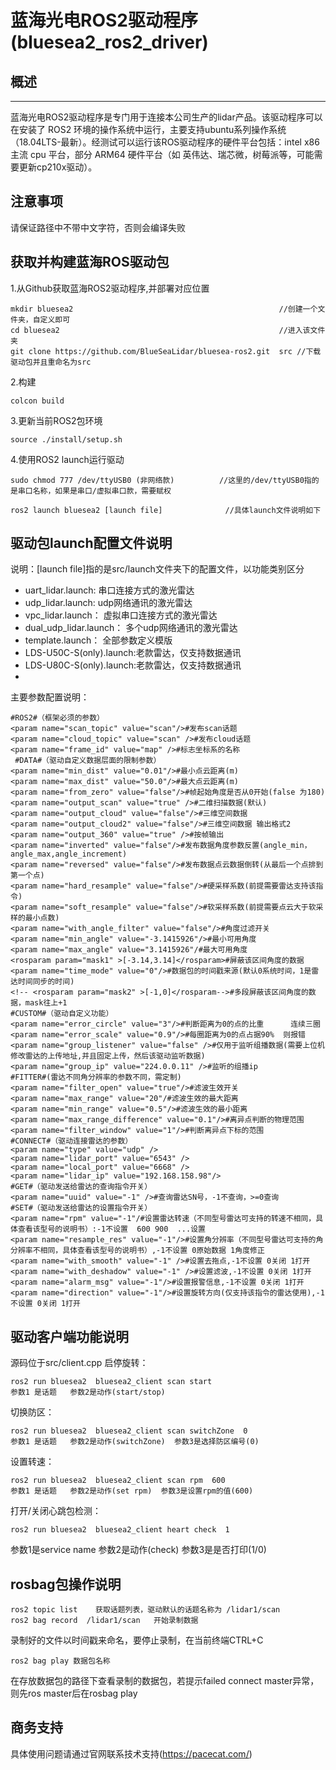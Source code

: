 # 蓝海光电ROS2驱动程序(bluesea2_ros2_driver)

## 概述
----------
蓝海光电ROS2驱动程序是专门用于连接本公司生产的lidar产品。该驱动程序可以在安装了 ROS2 环境的操作系统中运行，主要支持ubuntu系列操作系统（18.04LTS-最新）。经测试可以运行该ROS驱动程序的硬件平台包括：intel x86 主流 cpu 平台，部分 ARM64 硬件平台（如 英伟达、瑞芯微，树莓派等，可能需要更新cp210x驱动）。

## 注意事项
请保证路径中不带中文字符，否则会编译失败

## 获取并构建蓝海ROS驱动包
1.从Github获取蓝海ROS2驱动程序,并部署对应位置

    mkdir bluesea2   											//创建一个文件夹，自定义即可
    cd bluesea2    												//进入该文件夹   
    git clone https://github.com/BlueSeaLidar/bluesea-ros2.git  src //下载驱动包并且重命名为src

2.构建

    colcon build
3.更新当前ROS2包环境

    source ./install/setup.sh


4.使用ROS2 launch运行驱动

	sudo chmod 777 /dev/ttyUSB0 (非网络款)			//这里的/dev/ttyUSB0指的是串口名称，如果是串口/虚拟串口款，需要赋权
    
    ros2 launch bluesea2 [launch file]    			//具体launch文件说明如下

## 驱动包launch配置文件说明
说明：[launch file]指的是src/launch文件夹下的配置文件，以功能类别区分

- uart_lidar.launch:			串口连接方式的激光雷达
- udp_lidar.launch:				udp网络通讯的激光雷达
- vpc_lidar.launch：				虚拟串口连接方式的激光雷达
- dual_udp_lidar.launch：		多个udp网络通讯的激光雷达
- template.launch：				全部参数定义模版
- LDS-U50C-S(only).launch:老款雷达，仅支持数据通讯
- LDS-U80C-S(only).launch:老款雷达，仅支持数据通讯
- 
主要参数配置说明：

    #ROS2#（框架必须的参数）
    <param name="scan_topic" value="scan"/>#发布scan话题
    <param name="cloud_topic" value="scan" />#发布cloud话题
    <param name="frame_id" value="map" />#标志坐标系的名称
     #DATA#（驱动自定义数据层面的限制参数）
    <param name="min_dist" value="0.01"/>#最小点云距离(m)
    <param name="max_dist" value="50.0"/>#最大点云距离(m)
    <param name="from_zero" value="false"/>#帧起始角度是否从0开始(false 为180)
    <param name="output_scan" value="true" />#二维扫描数据(默认)
    <param name="output_cloud" value="false"/>#三维空间数据
    <param name="output_cloud2" value="false"/>#三维空间数据 输出格式2
    <param name="output_360" value="true" />#按帧输出
	<param name="inverted" value="false"/>#发布数据角度参数反置(angle_min，angle_max,angle_increment)
    <param name="reversed" value="false"/>#发布数据点云数据倒转(从最后一个点排到第一个点)
    <param name="hard_resample" value="false"/>#硬采样系数(前提需要雷达支持该指令)
    <param name="soft_resample" value="false"/>#软采样系数(前提需要点云大于软采样的最小点数)
    <param name="with_angle_filter" value="false"/>#角度过滤开关
    <param name="min_angle" value="-3.1415926"/>#最小可用角度
    <param name="max_angle" value="3.1415926"/#最大可用角度
    <rosparam param="mask1" >[-3.14,3.14]</rosparam>#屏蔽该区间角度的数据
    <param name="time_mode" value="0"/>#数据包的时间戳来源(默认0系统时间，1是雷达时间同步的时间)
    <!-- <rosparam param="mask2" >[-1,0]</rosparam-->#多段屏蔽该区间角度的数据，mask往上+1
    #CUSTOM#（驱动自定义功能）
    <param name="error_circle" value="3"/>#判断距离为0的点的比重      连续三圈
    <param name="error_scale" value="0.9"/>#每圈距离为0的点占据90%  则报错
    <param name="group_listener" value="false" />#仅用于监听组播数据(需要上位机修改雷达的上传地址,并且固定上传，然后该驱动监听数据)
    <param name="group_ip" value="224.0.0.11" />#监听的组播ip
    #FITTER#(雷达不同角分辨率的参数不同，需定制)
    <param name="filter_open" value="true"/>#滤波生效开关
    <param name="max_range" value="20"/#滤波生效的最大距离
    <param name="min_range" value="0.5"/>#滤波生效的最小距离
    <param name="max_range_difference" value="0.1"/>#离异点判断的物理范围
    <param name="filter_window" value="1"/>#判断离异点下标的范围
    #CONNECT#（驱动连接雷达的参数）
    <param name="type" value="udp" />
    <param name="lidar_port" value="6543" />
    <param name="local_port" value="6668" />
    <param name="lidar_ip" value="192.168.158.98"/>
    #GET#（驱动发送给雷达的查询指令开关）
    <param name="uuid" value="-1" />#查询雷达SN号，-1不查询，>=0查询
    #SET#（驱动发送给雷达的设置指令开关）
    <param name="rpm" value="-1"/#设置雷达转速（不同型号雷达可支持的转速不相同，具体查看该型号的说明书）:-1不设置  600 900  ...设置
    <param name="resample_res" value="-1"/>#设置角分辨率（不同型号雷达可支持的角分辨率不相同，具体查看该型号的说明书）,-1不设置 0原始数据 1角度修正
    <param name="with_smooth" value="-1" />#设置去拖点,-1不设置 0关闭 1打开
    <param name="with_deshadow" value="-1" />#设置滤波,-1不设置 0关闭 1打开
    <param name="alarm_msg" value="-1"/>#设置报警信息,-1不设置 0关闭 1打开
    <param name="direction" value="-1"/>#设置旋转方向(仅支持该指令的雷达使用),-1不设置 0关闭 1打开

## 驱动客户端功能说明
源码位于src/client.cpp
启停旋转：
    
    ros2 run bluesea2  bluesea2_client scan start      
    参数1 是话题   参数2是动作(start/stop)
切换防区：
	
	ros2 run bluesea2  bluesea2_client scan switchZone  0     
    参数1 是话题   参数2是动作(switchZone)  参数3是选择防区编号(0) 


设置转速：

	ros2 run bluesea2  bluesea2_client scan rpm  600 
    参数1 是话题   参数2是动作(set rpm)  参数3是设置rpm的值(600)

打开/关闭心跳包检测：

	ros2 run bluesea2  bluesea2_client heart check  1
   参数1是service name   参数2是动作(check)  参数3是是否打印(1/0)


## rosbag包操作说明

	ros2 topic list    获取话题列表，驱动默认的话题名称为 /lidar1/scan
	ros2 bag record  /lidar1/scan   开始录制数据

录制好的文件以时间戳来命名，要停止录制，在当前终端CTRL+C 

	ros2 bag play 数据包名称

在存放数据包的路径下查看录制的数据包，若提示failed connect master异常，则先ros master后在rosbag play

## 商务支持

具体使用问题请通过官网联系技术支持(https://pacecat.com/)
